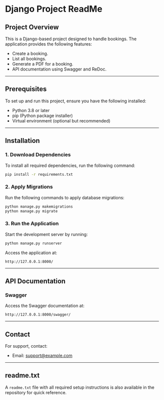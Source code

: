 # Django Project ReadMe

## Project Overview

This is a Django-based project designed to handle bookings. The application provides the following features:

- Create a booking.
- List all bookings.
- Generate a PDF for a booking.
- API documentation using Swagger and ReDoc.

---

## Prerequisites

To set up and run this project, ensure you have the following installed:

- Python 3.8 or later
- pip (Python package installer)
- Virtual environment (optional but recommended)

---

## Installation

### 1. Download Dependencies

To install all required dependencies, run the following command:

```bash
pip install -r requirements.txt
```

### 2. Apply Migrations

Run the following commands to apply database migrations:

```bash
python manage.py makemigrations
python manage.py migrate
```

### 3. Run the Application

Start the development server by running:

```bash
python manage.py runserver
```

Access the application at:

```
http://127.0.0.1:8000/
```

---

## API Documentation

### Swagger

Access the Swagger documentation at:

```
http://127.0.0.1:8000/swagger/
```

---

## Contact

For support, contact:

- Email: [support@example.com](mailto:support@example.com)

---

## readme.txt

A `readme.txt` file with all required setup instructions is also available in the repository for quick reference.

